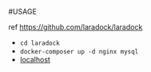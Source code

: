 #USAGE

ref https://github.com/laradock/laradock

-  `cd laradock`
-  `docker-composer up -d nginx mysql`
-  [localhost](http://localhost/)
